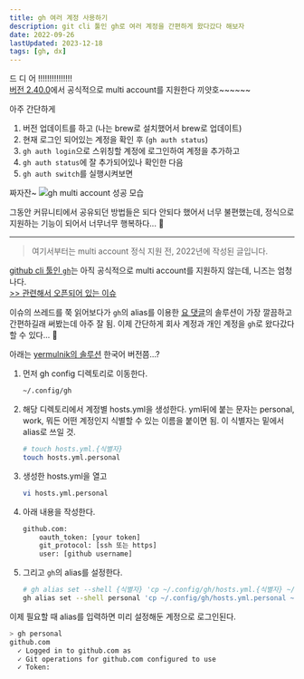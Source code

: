 ```yaml
---
title: gh 여러 계정 사용하기
description: git cli 툴인 gh로 여러 계정을 간편하게 왔다갔다 해보자
date: 2022-09-26
lastUpdated: 2023-12-18
tags: [gh, dx]
---
```


드 디 어 !!!!!!!!!!!!!!!  
[버전 2.40.0](https://github.com/cli/cli/releases/tag/v2.40.0)에서 공식적으로 multi account를 지원한다 끼얏호~~~~~~

아주 간단하게

1. 버전 업데이트를 하고 (나는 brew로 설치했어서 brew로 업데이트)
2. 현재 로그인 되어있는 계정을 확인 후 (`gh auth status`)
3. `gh auth login`으로 스위칭할 계정에 로그인하여 계정을 추가하고
4. `gh auth status`에 잘 추가되어있나 확인한 다음
5. `gh auth switch`를 실행시켜보면

짜자잔~
![gh multi account 성공 모습](https://github.com/emewjin/emewjin.github.io/assets/76927618/cab04f95-f2d9-4eab-a632-5fc2da3fe4b5)

그동안 커뮤니티에서 공유되던 방법들은 되다 안되다 했어서 너무 불편했는데, 정식으로 지원하는 기능이 되어서 너무너무 행복하다... 🫠

---

> 여기서부터는 multi account 정식 지원 전, 2022년에 작성된 글입니다.

[github cli 툴인 `gh`](https://cli.github.com/)는 아직 공식적으로 multi account를 지원하지 않는데, 니즈는 엄청나다.  
[>> 관련해서 오픈되어 있는 이슈](https://github.com/cli/cli/issues/326)

이슈의 쓰레드를 쭉 읽어보다가 `gh`의 alias를 이용한 [요 댓글](https://github.com/cli/cli/issues/326#issuecomment-1095018771)의 솔루션이 가장 깔끔하고 간편하길래 써봤는데 아주 잘 됨. 이제 간단하게 회사 계정과 개인 계정을 `gh`로 왔다갔다 할 수 있다... 🥹

아래는 [yermulnik의 솔루션](https://gist.github.com/yermulnik/017837c01879ed3c7489cc7cf749ae47) 한국어 버전쯤...?

1. 먼저 gh config 디렉토리로 이동한다.

   ```sh
   ~/.config/gh
   ```

2. 해당 디렉토리에서 계정별 hosts.yml을 생성한다.
   yml뒤에 붙는 문자는 personal, work, 뭐든 어떤 계정인지 식별할 수 있는 이름을 붙이면 됨. 이 식별자는 밑에서 alias로 쓰일 것.
   ```sh
   # touch hosts.yml.{식별자}
   touch hosts.yml.personal
   ```
3. 생성한 hosts.yml을 열고
   ```sh
   vi hosts.yml.personal
   ```
4. 아래 내용을 작성한다.
   ```sh
   github.com:
       oauth_token: [your token]
       git_protocol: [ssh 또는 https]
       user: [github username]
   ```
5. 그리고 `gh`의 alias를 설정한다.
   ```sh
   # gh alias set --shell {식별자} 'cp ~/.config/gh/hosts.yml.{식별자} ~/.config/gh/hosts.yml && gh auth status'
   gh alias set --shell personal 'cp ~/.config/gh/hosts.yml.personal ~/.config/gh/hosts.yml && gh auth status'
   ```

이제 필요할 때 alias를 입력하면 미리 설정해둔 계정으로 로그인된다.

```sh
> gh personal
github.com
  ✓ Logged in to github.com as
  ✓ Git operations for github.com configured to use
  ✓ Token:
```
